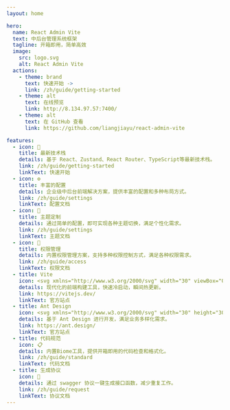 ```yaml
---
layout: home

hero:
  name: React Admin Vite
  text: 中后台管理系统框架
  tagline: 开箱即用，简单高效
  image:
    src: logo.svg
    alt: React Admin Vite
  actions:
    - theme: brand
      text: 快速开始 ->
      link: /zh/guide/getting-started
    - theme: alt
      text: 在线预览
      link: http://8.134.97.57:7400/
    - theme: alt
      text: 在 GitHub 查看
      link: https://github.com/liangjiayu/react-admin-vite

features:
  - icon: 🚀
    title: 最新技术栈
    details: 基于 React、Zustand、React Router、TypeScript等最新技术栈。
    link: /zh/guide/getting-started
    linkText: 快速开始
  - icon: ⚙️
    title: 丰富的配置
    details: 企业级中后台前端解决方案，提供丰富的配置和多种布局方式。
    link: /zh/guide/settings
    linkText: 配置文档
  - icon: 🎨
    title: 主题定制
    details: 通过简单的配置，即可实现各种主题切换，满足个性化需求。
    link: /zh/guide/settings
    linkText: 主题文档
  - icon: 🔐
    title: 权限管理
    details: 内置权限管理方案，支持多种权限控制方式，满足各种权限需求。
    link: /zh/guide/access
    linkText: 权限文档
  - title: Vite
    icon: <svg xmlns="http://www.w3.org/2000/svg" width="30" viewBox="0 0 256 256.32"><defs><linearGradient id="a" x1="-.828%" x2="57.636%" y1="7.652%" y2="78.411%"><stop offset="0%" stop-color="#41D1FF"/><stop offset="100%" stop-color="#BD34FE"/></linearGradient><linearGradient id="b" x1="43.376%" x2="50.316%" y1="2.242%" y2="89.03%"><stop offset="0%" stop-color="#FFEA83"/><stop offset="8.333%" stop-color="#FFDD35"/><stop offset="100%" stop-color="#FFA800"/></linearGradient></defs><path fill="url(#a)" d="M255.153 37.938 134.897 252.976c-2.483 4.44-8.862 4.466-11.382.048L.875 37.958c-2.746-4.814 1.371-10.646 6.827-9.67l120.385 21.517a6.537 6.537 0 0 0 2.322-.004l117.867-21.483c5.438-.991 9.574 4.796 6.877 9.62Z"/><path fill="url(#b)" d="M185.432.063 96.44 17.501a3.268 3.268 0 0 0-2.634 3.014l-5.474 92.456a3.268 3.268 0 0 0 3.997 3.378l24.777-5.718c2.318-.535 4.413 1.507 3.936 3.838l-7.361 36.047c-.495 2.426 1.782 4.5 4.151 3.78l15.304-4.649c2.372-.72 4.652 1.36 4.15 3.788l-11.698 56.621c-.732 3.542 3.979 5.473 5.943 2.437l1.313-2.028 72.516-144.72c1.215-2.423-.88-5.186-3.54-4.672l-25.505 4.922c-2.396.462-4.435-1.77-3.759-4.114l16.646-57.705c.677-2.35-1.37-4.583-3.769-4.113Z"/></svg>
    details: 现代化的前端构建工具，快速冷启动，瞬间热更新。
    link: https://vitejs.dev/
    linkText: 官方站点
  - title: Ant Design
    icon: <svg xmlns="http://www.w3.org/2000/svg" width="30" height="30" viewBox="0 0 256 256"><defs><linearGradient id="SVGpFOXGdpp" x1="62.102%" x2="108.197%" y1="0%" y2="37.864%"><stop offset="0%" stop-color="#4285eb"/><stop offset="100%" stop-color="#2ec7ff"/></linearGradient><linearGradient id="SVG0Zta6duI" x1="69.644%" x2="54.043%" y1="0%" y2="108.457%"><stop offset="0%" stop-color="#29cdff"/><stop offset="37.86%" stop-color="#148eff"/><stop offset="100%" stop-color="#0a60ff"/></linearGradient><linearGradient id="SVGmVk7Keuh" x1="69.691%" x2="16.723%" y1="-12.974%" y2="117.391%"><stop offset="0%" stop-color="#fa816e"/><stop offset="41.473%" stop-color="#f74a5c"/><stop offset="100%" stop-color="#f51d2c"/></linearGradient><linearGradient id="SVGzo0qGUPO" x1="68.128%" x2="30.44%" y1="-35.691%" y2="114.943%"><stop offset="0%" stop-color="#fa8e7d"/><stop offset="51.264%" stop-color="#f74a5c"/><stop offset="100%" stop-color="#f51d2c"/></linearGradient></defs><g fill="none"><path fill="url(#SVGpFOXGdpp)" d="M116.85 4.545L4.53 116.775a15.396 15.396 0 0 0 0 21.812l112.32 112.229c6.039 6.033 15.792 6.033 21.83 0l47.095-47.056c5.408-5.404 5.408-14.165 0-19.568s-14.176-5.404-19.584 0l-35.702 35.672c-1.503 1.502-3.784 1.502-5.287 0l-89.696-89.622c-1.503-1.502-1.503-3.781 0-5.283l89.696-89.623c1.503-1.501 3.784-1.501 5.287 0l35.702 35.673c5.408 5.404 14.176 5.404 19.584 0s5.408-14.164 0-19.568l-47.09-47.05c-6.063-5.904-15.82-5.856-21.835.154"/><path fill="url(#SVG0Zta6duI)" d="M116.85 4.545L4.53 116.775a15.396 15.396 0 0 0 0 21.812l112.32 112.229c6.039 6.033 15.792 6.033 21.83 0l47.095-47.056c5.408-5.404 5.408-14.165 0-19.568s-14.176-5.404-19.584 0l-35.702 35.672c-1.503 1.502-3.784 1.502-5.287 0l-89.696-89.622c-1.503-1.502-1.503-3.781 0-5.283l89.696-89.623c3.742-3.226 9.849-9.76 18.815-11.29q9.996-1.703 21.857 7.5L138.686 4.39c-6.064-5.903-15.82-5.855-21.836.155"/><path fill="url(#SVGmVk7Keuh)" d="M196.647 173.754c5.408 5.404 14.176 5.404 19.584 0l34.739-34.71a15.396 15.396 0 0 0 0-21.812l-35.041-34.89c-5.421-5.397-14.192-5.389-19.603.018c-5.408 5.404-5.408 14.164 0 19.568l23.667 23.648c1.503 1.502 1.503 3.781 0 5.283l-23.346 23.327c-5.408 5.404-5.408 14.165 0 19.568"/><ellipse cx="128.327" cy="128.242" fill="url(#SVGzo0qGUPO)" rx="30.327" ry="30.302"/></g></svg>
    details: 基于 Ant Design 进行开发，满足业务多样化需求。
    link: https://ant.design/
    linkText: 官方站点
  - title: 代码规范
    icon: 📋
    details: 内置Biome工具，提供开箱即用的代码检查和格式化。
    link: /zh/guide/standard
    linkText: 代码文档
  - title: 生成协议
    icon: ​​🤖
    details: 通过 swagger 协议一键生成接口函数，减少重复工作。
    link: /zh/guide/request
    linkText: 协议文档
---
```


<style>
:root {
  --vp-home-hero-name-color: transparent;
  --vp-home-hero-name-background: -webkit-linear-gradient(120deg, #bd34fe 30%, #41d1ff);

  --vp-home-hero-image-background-image: linear-gradient(-45deg, #2166F7 50%, #8FB1F9 50%);
  --vp-home-hero-image-filter: blur(45px);
}

@media (min-width: 640px) {
  :root {
    --vp-home-hero-image-filter: blur(56px);
  }
}

@media (min-width: 960px) {
  :root {
    --vp-home-hero-image-filter: blur(62px);
  }
}
</style>
